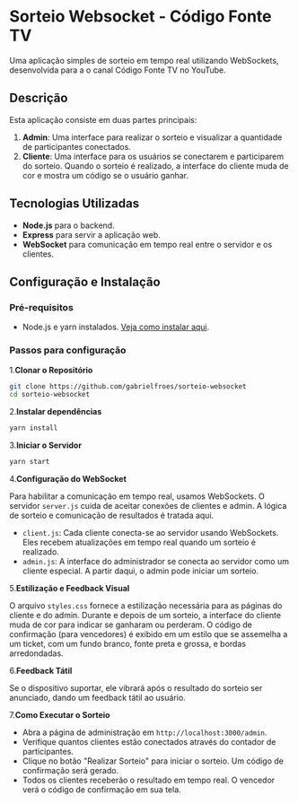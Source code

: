 # Sorteio Websocket - Código Fonte TV

Uma aplicação simples de sorteio em tempo real utilizando WebSockets, desenvolvida para a o canal Código Fonte TV no YouTube.

## Descrição

Esta aplicação consiste em duas partes principais:

1. **Admin**: Uma interface para realizar o sorteio e visualizar a quantidade de participantes conectados.
2. **Cliente**: Uma interface para os usuários se conectarem e participarem do sorteio. Quando o sorteio é realizado, a interface do cliente muda de cor e mostra um código se o usuário ganhar.

## Tecnologias Utilizadas

- **Node.js** para o backend.
- **Express** para servir a aplicação web.
- **WebSocket** para comunicação em tempo real entre o servidor e os clientes.

## Configuração e Instalação

### Pré-requisitos

- Node.js e yarn instalados. [Veja como instalar aqui](https://classic.yarnpkg.com/en/docs/install/).

### Passos para configuração

1.**Clonar o Repositório**

```bash
git clone https://github.com/gabrielfroes/sorteio-websocket
cd sorteio-websocket
```

2.**Instalar dependências**

```bash
yarn install
```

3.**Iniciar o Servidor**

```bash
yarn start
```

4.**Configuração do WebSocket**

Para habilitar a comunicação em tempo real, usamos WebSockets. O servidor `server.js` cuida de aceitar conexões de clientes e admin. A lógica de sorteio e comunicação de resultados é tratada aqui.

- `client.js`: Cada cliente conecta-se ao servidor usando WebSockets. Eles recebem atualizações em tempo real quando um sorteio é realizado.
- `admin.js`: A interface do administrador se conecta ao servidor como um cliente especial. A partir daqui, o admin pode iniciar um sorteio.

5.**Estilização e Feedback Visual**

O arquivo `styles.css` fornece a estilização necessária para as páginas do cliente e do admin. Durante e depois de um sorteio, a interface do cliente muda de cor para indicar se ganharam ou perderam. O código de confirmação (para vencedores) é exibido em um estilo que se assemelha a um ticket, com um fundo branco, fonte preta e grossa, e bordas arredondadas.

6.**Feedback Tátil**

Se o dispositivo suportar, ele vibrará após o resultado do sorteio ser anunciado, dando um feedback tátil ao usuário.

7.**Como Executar o Sorteio**

- Abra a página de administração em `http://localhost:3000/admin`.
- Verifique quantos clientes estão conectados através do contador de participantes.
- Clique no botão "Realizar Sorteio" para iniciar o sorteio. Um código de confirmação será gerado.
- Todos os clientes receberão o resultado em tempo real. O vencedor verá o código de confirmação em sua tela.
